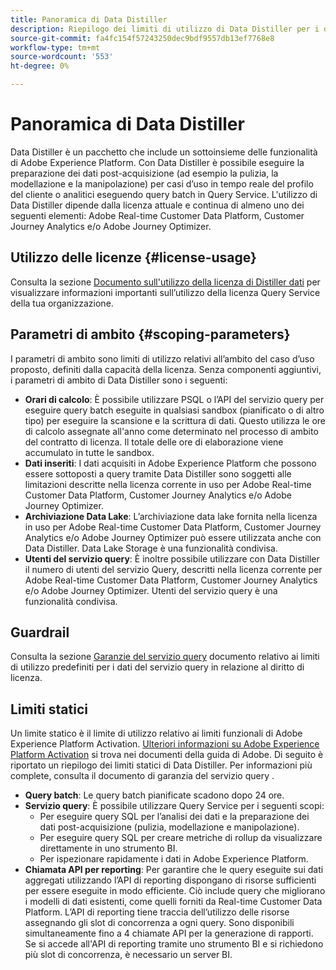 ```yaml
---
title: Panoramica di Data Distiller
description: Riepilogo dei limiti di utilizzo di Data Distiller per i dati di Query Service in relazione all’adesione alla licenza.
source-git-commit: fa4fc154f57243250dec9bdf9557db13ef7768e8
workflow-type: tm+mt
source-wordcount: '553'
ht-degree: 0%

---
```


# Panoramica di Data Distiller

Data Distiller è un pacchetto che include un sottoinsieme delle funzionalità di Adobe Experience Platform. Con Data Distiller è possibile eseguire la preparazione dei dati post-acquisizione (ad esempio la pulizia, la modellazione e la manipolazione) per casi d’uso in tempo reale del profilo del cliente o analitici eseguendo query batch in Query Service. L&#39;utilizzo di Data Distiller dipende dalla licenza attuale e continua di almeno uno dei seguenti elementi: Adobe Real-time Customer Data Platform, Customer Journey Analytics e/o Adobe Journey Optimizer.

## Utilizzo delle licenze {#license-usage}

Consulta la sezione [Documento sull&#39;utilizzo della licenza di Distiller dati](./license-usage.md) per visualizzare informazioni importanti sull’utilizzo della licenza Query Service della tua organizzazione.

## Parametri di ambito {#scoping-parameters}

I parametri di ambito sono limiti di utilizzo relativi all’ambito del caso d’uso proposto, definiti dalla capacità della licenza. Senza componenti aggiuntivi, i parametri di ambito di Data Distiller sono i seguenti:

* **Orari di calcolo**: È possibile utilizzare PSQL o l’API del servizio query per eseguire query batch eseguite in qualsiasi sandbox (pianificato o di altro tipo) per eseguire la scansione e la scrittura di dati. Questo utilizza le ore di calcolo assegnate all&#39;anno come determinato nel processo di ambito del contratto di licenza. Il totale delle ore di elaborazione viene accumulato in tutte le sandbox.
* **Dati inseriti**: I dati acquisiti in Adobe Experience Platform che possono essere sottoposti a query tramite Data Distiller sono soggetti alle limitazioni descritte nella licenza corrente in uso per Adobe Real-time Customer Data Platform, Customer Journey Analytics e/o Adobe Journey Optimizer.
* **Archiviazione Data Lake**: L’archiviazione data lake fornita nella licenza in uso per Adobe Real-time Customer Data Platform, Customer Journey Analytics e/o Adobe Journey Optimizer può essere utilizzata anche con Data Distiller. Data Lake Storage è una funzionalità condivisa.
* **Utenti del servizio query**: È inoltre possibile utilizzare con Data Distiller il numero di utenti del servizio Query, descritti nella licenza corrente per Adobe Real-time Customer Data Platform, Customer Journey Analytics e/o Adobe Journey Optimizer. Utenti del servizio query è una funzionalità condivisa.

## Guardrail

Consulta la sezione [Garanzie del servizio query](../guardrails.md) documento relativo ai limiti di utilizzo predefiniti per i dati del servizio query in relazione al diritto di licenza.

## Limiti statici

Un limite statico è il limite di utilizzo relativo ai limiti funzionali di Adobe Experience Platform Activation. [Ulteriori informazioni su Adobe Experience Platform Activation](https://helpx.adobe.com/ca/legal/product-descriptions/adobe-experience-platform0.html) si trova nei documenti della guida di Adobe. Di seguito è riportato un riepilogo dei limiti statici di Data Distiller. Per informazioni più complete, consulta il documento di garanzia del servizio query .

* **Query batch**: Le query batch pianificate scadono dopo 24 ore.
* **Servizio query**: È possibile utilizzare Query Service per i seguenti scopi:
   * Per eseguire query SQL per l’analisi dei dati e la preparazione dei dati post-acquisizione (pulizia, modellazione e manipolazione).
   * Per eseguire query SQL per creare metriche di rollup da visualizzare direttamente in uno strumento BI.
   * Per ispezionare rapidamente i dati in Adobe Experience Platform.
* **Chiamata API per reporting**: Per garantire che le query eseguite sui dati aggregati utilizzando l’API di reporting dispongano di risorse sufficienti per essere eseguite in modo efficiente. Ciò include query che migliorano i modelli di dati esistenti, come quelli forniti da Real-time Customer Data Platform. L’API di reporting tiene traccia dell’utilizzo delle risorse assegnando gli slot di concorrenza a ogni query. Sono disponibili simultaneamente fino a 4 chiamate API per la generazione di rapporti. Se si accede all&#39;API di reporting tramite uno strumento BI e si richiedono più slot di concorrenza, è necessario un server BI.


